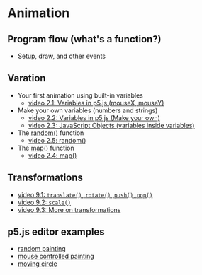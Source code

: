 # Animation

## Program flow (what's a function?)
* Setup, draw, and other events

## Varation
* Your first animation using built-in variables
  * [video 2.1: Variables in p5.js (mouseX, mouseY)](https://www.youtube.com/watch?v=RnS0YNuLfQQ&list=PLRqwX-V7Uu6Zy51Q-x9tMWIv9cueOFTFA&index=5)
* Make your own variables (numbers and strings)
  * [video 2.2: Variables in p5.js (Make your own)](https://www.youtube.com/watch?v=Bn_B3T_Vbxs&list=PLRqwX-V7Uu6Zy51Q-x9tMWIv9cueOFTFA&index=6)
  * [video 2.3: JavaScript Objects (variables inside variables)](https://www.youtube.com/watch?v=-e5h4IGKZRY&list=PLRqwX-V7Uu6Zy51Q-x9tMWIv9cueOFTFA&index=7)
* The [random()](http://p5js.org/reference/#/p5/random) function
  * [video 2.5: random()](https://www.youtube.com/watch?v=nfmV2kuQKwA&list=PLRqwX-V7Uu6Zy51Q-x9tMWIv9cueOFTFA&index=9)
* The [map()](http://p5js.org/reference/#/p5/map) function
  * [video 2.4: map()](https://www.youtube.com/watch?v=nicMAoW6u1g&list=PLRqwX-V7Uu6Zy51Q-x9tMWIv9cueOFTFA&index=8)
  
## Transformations
* [video 9.1: `translate()`, `rotate()`, `push()`, `pop()`](https://youtu.be/o9sgjuh-CBM)
* [video 9.2: `scale()`](https://youtu.be/pkHZTWOoTLM)
* [video 9.3: More on transformations](https://youtu.be/IVMvq9rd8dA)

## p5.js editor examples
* [random painting](https://editor.p5js.org/projects/HJg8jfcT3)
* [mouse controlled painting](https://editor.p5js.org/projects/r1JeQqa3)
* [moving circle](https://editor.p5js.org/projects/Bymv7ca2)
